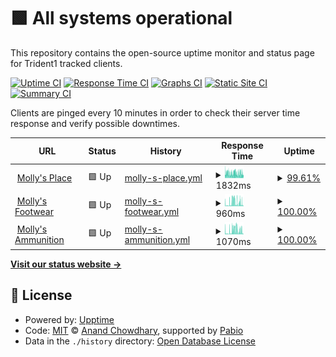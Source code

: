 # <!--live status--> **🟩 All systems operational**

This repository contains the open-source uptime monitor and status page for Trident1 tracked clients.

[![Uptime CI](https://github.com/cmatosbc/t1-uptime/workflows/Uptime%20CI/badge.svg)](https://github.com/cmatosbc/t1-uptime/actions?query=workflow%3A%22Uptime+CI%22)
[![Response Time CI](https://github.com/cmatosbc/t1-uptime/workflows/Response%20Time%20CI/badge.svg)](https://github.com/cmatosbc/t1-uptime/actions?query=workflow%3A%22Response+Time+CI%22)
[![Graphs CI](https://github.com/cmatosbc/t1-uptime/workflows/Graphs%20CI/badge.svg)](https://github.com/cmatosbc/t1-uptime/actions?query=workflow%3A%22Graphs+CI%22)
[![Static Site CI](https://github.com/cmatosbc/t1-uptime/workflows/Static%20Site%20CI/badge.svg)](https://github.com/cmatosbc/t1-uptime/actions?query=workflow%3A%22Static+Site+CI%22)
[![Summary CI](https://github.com/cmatosbc/t1-uptime/workflows/Summary%20CI/badge.svg)](https://github.com/cmatosbc/t1-uptime/actions?query=workflow%3A%22Summary+CI%22)

Clients are pinged every 10 minutes in order to check their server time response and verify possible downtimes.

<!--start: status pages-->
<!-- This summary is generated by Upptime (https://github.com/upptime/upptime) -->
<!-- Do not edit this manually, your changes will be overwritten -->
<!-- prettier-ignore -->
| URL | Status | History | Response Time | Uptime |
| --- | ------ | ------- | ------------- | ------ |
| <img alt="" src="https://icons.duckduckgo.com/ip3/www.mollys.com.ico" height="13"> [Molly's Place](https://www.mollys.com) | 🟩 Up | [molly-s-place.yml](https://github.com/cmatosbc/t1-uptime/commits/HEAD/history/molly-s-place.yml) | <details><summary><img alt="Response time graph" src="./graphs/molly-s-place/response-time-week.png" height="20"> 1832ms</summary><br><a href="https://cmatosbc.github.io/t1-uptime/history/molly-s-place"><img alt="Response time 1832" src="https://img.shields.io/endpoint?url=https%3A%2F%2Fraw.githubusercontent.com%2Fcmatosbc%2Ft1-uptime%2FHEAD%2Fapi%2Fmolly-s-place%2Fresponse-time.json"></a><br><a href="https://cmatosbc.github.io/t1-uptime/history/molly-s-place"><img alt="24-hour response time 1987" src="https://img.shields.io/endpoint?url=https%3A%2F%2Fraw.githubusercontent.com%2Fcmatosbc%2Ft1-uptime%2FHEAD%2Fapi%2Fmolly-s-place%2Fresponse-time-day.json"></a><br><a href="https://cmatosbc.github.io/t1-uptime/history/molly-s-place"><img alt="7-day response time 1832" src="https://img.shields.io/endpoint?url=https%3A%2F%2Fraw.githubusercontent.com%2Fcmatosbc%2Ft1-uptime%2FHEAD%2Fapi%2Fmolly-s-place%2Fresponse-time-week.json"></a><br><a href="https://cmatosbc.github.io/t1-uptime/history/molly-s-place"><img alt="30-day response time 1832" src="https://img.shields.io/endpoint?url=https%3A%2F%2Fraw.githubusercontent.com%2Fcmatosbc%2Ft1-uptime%2FHEAD%2Fapi%2Fmolly-s-place%2Fresponse-time-month.json"></a><br><a href="https://cmatosbc.github.io/t1-uptime/history/molly-s-place"><img alt="1-year response time 1832" src="https://img.shields.io/endpoint?url=https%3A%2F%2Fraw.githubusercontent.com%2Fcmatosbc%2Ft1-uptime%2FHEAD%2Fapi%2Fmolly-s-place%2Fresponse-time-year.json"></a></details> | <details><summary><a href="https://cmatosbc.github.io/t1-uptime/history/molly-s-place">99.61%</a></summary><a href="https://cmatosbc.github.io/t1-uptime/history/molly-s-place"><img alt="All-time uptime 99.61%" src="https://img.shields.io/endpoint?url=https%3A%2F%2Fraw.githubusercontent.com%2Fcmatosbc%2Ft1-uptime%2FHEAD%2Fapi%2Fmolly-s-place%2Fuptime.json"></a><br><a href="https://cmatosbc.github.io/t1-uptime/history/molly-s-place"><img alt="24-hour uptime 100.00%" src="https://img.shields.io/endpoint?url=https%3A%2F%2Fraw.githubusercontent.com%2Fcmatosbc%2Ft1-uptime%2FHEAD%2Fapi%2Fmolly-s-place%2Fuptime-day.json"></a><br><a href="https://cmatosbc.github.io/t1-uptime/history/molly-s-place"><img alt="7-day uptime 99.61%" src="https://img.shields.io/endpoint?url=https%3A%2F%2Fraw.githubusercontent.com%2Fcmatosbc%2Ft1-uptime%2FHEAD%2Fapi%2Fmolly-s-place%2Fuptime-week.json"></a><br><a href="https://cmatosbc.github.io/t1-uptime/history/molly-s-place"><img alt="30-day uptime 99.61%" src="https://img.shields.io/endpoint?url=https%3A%2F%2Fraw.githubusercontent.com%2Fcmatosbc%2Ft1-uptime%2FHEAD%2Fapi%2Fmolly-s-place%2Fuptime-month.json"></a><br><a href="https://cmatosbc.github.io/t1-uptime/history/molly-s-place"><img alt="1-year uptime 99.61%" src="https://img.shields.io/endpoint?url=https%3A%2F%2Fraw.githubusercontent.com%2Fcmatosbc%2Ft1-uptime%2FHEAD%2Fapi%2Fmolly-s-place%2Fuptime-year.json"></a></details>
| <img alt="" src="https://icons.duckduckgo.com/ip3/mollys.com.ico" height="13"> [Molly's Footwear](https://mollys.com/shop/?yith_wcan=1&product_cat=footwear&inventory=1450) | 🟩 Up | [molly-s-footwear.yml](https://github.com/cmatosbc/t1-uptime/commits/HEAD/history/molly-s-footwear.yml) | <details><summary><img alt="Response time graph" src="./graphs/molly-s-footwear/response-time-week.png" height="20"> 960ms</summary><br><a href="https://cmatosbc.github.io/t1-uptime/history/molly-s-footwear"><img alt="Response time 960" src="https://img.shields.io/endpoint?url=https%3A%2F%2Fraw.githubusercontent.com%2Fcmatosbc%2Ft1-uptime%2FHEAD%2Fapi%2Fmolly-s-footwear%2Fresponse-time.json"></a><br><a href="https://cmatosbc.github.io/t1-uptime/history/molly-s-footwear"><img alt="24-hour response time 812" src="https://img.shields.io/endpoint?url=https%3A%2F%2Fraw.githubusercontent.com%2Fcmatosbc%2Ft1-uptime%2FHEAD%2Fapi%2Fmolly-s-footwear%2Fresponse-time-day.json"></a><br><a href="https://cmatosbc.github.io/t1-uptime/history/molly-s-footwear"><img alt="7-day response time 960" src="https://img.shields.io/endpoint?url=https%3A%2F%2Fraw.githubusercontent.com%2Fcmatosbc%2Ft1-uptime%2FHEAD%2Fapi%2Fmolly-s-footwear%2Fresponse-time-week.json"></a><br><a href="https://cmatosbc.github.io/t1-uptime/history/molly-s-footwear"><img alt="30-day response time 960" src="https://img.shields.io/endpoint?url=https%3A%2F%2Fraw.githubusercontent.com%2Fcmatosbc%2Ft1-uptime%2FHEAD%2Fapi%2Fmolly-s-footwear%2Fresponse-time-month.json"></a><br><a href="https://cmatosbc.github.io/t1-uptime/history/molly-s-footwear"><img alt="1-year response time 960" src="https://img.shields.io/endpoint?url=https%3A%2F%2Fraw.githubusercontent.com%2Fcmatosbc%2Ft1-uptime%2FHEAD%2Fapi%2Fmolly-s-footwear%2Fresponse-time-year.json"></a></details> | <details><summary><a href="https://cmatosbc.github.io/t1-uptime/history/molly-s-footwear">100.00%</a></summary><a href="https://cmatosbc.github.io/t1-uptime/history/molly-s-footwear"><img alt="All-time uptime 100.00%" src="https://img.shields.io/endpoint?url=https%3A%2F%2Fraw.githubusercontent.com%2Fcmatosbc%2Ft1-uptime%2FHEAD%2Fapi%2Fmolly-s-footwear%2Fuptime.json"></a><br><a href="https://cmatosbc.github.io/t1-uptime/history/molly-s-footwear"><img alt="24-hour uptime 100.00%" src="https://img.shields.io/endpoint?url=https%3A%2F%2Fraw.githubusercontent.com%2Fcmatosbc%2Ft1-uptime%2FHEAD%2Fapi%2Fmolly-s-footwear%2Fuptime-day.json"></a><br><a href="https://cmatosbc.github.io/t1-uptime/history/molly-s-footwear"><img alt="7-day uptime 100.00%" src="https://img.shields.io/endpoint?url=https%3A%2F%2Fraw.githubusercontent.com%2Fcmatosbc%2Ft1-uptime%2FHEAD%2Fapi%2Fmolly-s-footwear%2Fuptime-week.json"></a><br><a href="https://cmatosbc.github.io/t1-uptime/history/molly-s-footwear"><img alt="30-day uptime 100.00%" src="https://img.shields.io/endpoint?url=https%3A%2F%2Fraw.githubusercontent.com%2Fcmatosbc%2Ft1-uptime%2FHEAD%2Fapi%2Fmolly-s-footwear%2Fuptime-month.json"></a><br><a href="https://cmatosbc.github.io/t1-uptime/history/molly-s-footwear"><img alt="1-year uptime 100.00%" src="https://img.shields.io/endpoint?url=https%3A%2F%2Fraw.githubusercontent.com%2Fcmatosbc%2Ft1-uptime%2FHEAD%2Fapi%2Fmolly-s-footwear%2Fuptime-year.json"></a></details>
| <img alt="" src="https://icons.duckduckgo.com/ip3/mollys.com.ico" height="13"> [Molly's Ammunition](https://mollys.com/shop/?yith_wcan=1&product_cat=Shooting-ammunition&inventory=1450) | 🟩 Up | [molly-s-ammunition.yml](https://github.com/cmatosbc/t1-uptime/commits/HEAD/history/molly-s-ammunition.yml) | <details><summary><img alt="Response time graph" src="./graphs/molly-s-ammunition/response-time-week.png" height="20"> 1070ms</summary><br><a href="https://cmatosbc.github.io/t1-uptime/history/molly-s-ammunition"><img alt="Response time 1070" src="https://img.shields.io/endpoint?url=https%3A%2F%2Fraw.githubusercontent.com%2Fcmatosbc%2Ft1-uptime%2FHEAD%2Fapi%2Fmolly-s-ammunition%2Fresponse-time.json"></a><br><a href="https://cmatosbc.github.io/t1-uptime/history/molly-s-ammunition"><img alt="24-hour response time 848" src="https://img.shields.io/endpoint?url=https%3A%2F%2Fraw.githubusercontent.com%2Fcmatosbc%2Ft1-uptime%2FHEAD%2Fapi%2Fmolly-s-ammunition%2Fresponse-time-day.json"></a><br><a href="https://cmatosbc.github.io/t1-uptime/history/molly-s-ammunition"><img alt="7-day response time 1070" src="https://img.shields.io/endpoint?url=https%3A%2F%2Fraw.githubusercontent.com%2Fcmatosbc%2Ft1-uptime%2FHEAD%2Fapi%2Fmolly-s-ammunition%2Fresponse-time-week.json"></a><br><a href="https://cmatosbc.github.io/t1-uptime/history/molly-s-ammunition"><img alt="30-day response time 1070" src="https://img.shields.io/endpoint?url=https%3A%2F%2Fraw.githubusercontent.com%2Fcmatosbc%2Ft1-uptime%2FHEAD%2Fapi%2Fmolly-s-ammunition%2Fresponse-time-month.json"></a><br><a href="https://cmatosbc.github.io/t1-uptime/history/molly-s-ammunition"><img alt="1-year response time 1070" src="https://img.shields.io/endpoint?url=https%3A%2F%2Fraw.githubusercontent.com%2Fcmatosbc%2Ft1-uptime%2FHEAD%2Fapi%2Fmolly-s-ammunition%2Fresponse-time-year.json"></a></details> | <details><summary><a href="https://cmatosbc.github.io/t1-uptime/history/molly-s-ammunition">100.00%</a></summary><a href="https://cmatosbc.github.io/t1-uptime/history/molly-s-ammunition"><img alt="All-time uptime 100.00%" src="https://img.shields.io/endpoint?url=https%3A%2F%2Fraw.githubusercontent.com%2Fcmatosbc%2Ft1-uptime%2FHEAD%2Fapi%2Fmolly-s-ammunition%2Fuptime.json"></a><br><a href="https://cmatosbc.github.io/t1-uptime/history/molly-s-ammunition"><img alt="24-hour uptime 100.00%" src="https://img.shields.io/endpoint?url=https%3A%2F%2Fraw.githubusercontent.com%2Fcmatosbc%2Ft1-uptime%2FHEAD%2Fapi%2Fmolly-s-ammunition%2Fuptime-day.json"></a><br><a href="https://cmatosbc.github.io/t1-uptime/history/molly-s-ammunition"><img alt="7-day uptime 100.00%" src="https://img.shields.io/endpoint?url=https%3A%2F%2Fraw.githubusercontent.com%2Fcmatosbc%2Ft1-uptime%2FHEAD%2Fapi%2Fmolly-s-ammunition%2Fuptime-week.json"></a><br><a href="https://cmatosbc.github.io/t1-uptime/history/molly-s-ammunition"><img alt="30-day uptime 100.00%" src="https://img.shields.io/endpoint?url=https%3A%2F%2Fraw.githubusercontent.com%2Fcmatosbc%2Ft1-uptime%2FHEAD%2Fapi%2Fmolly-s-ammunition%2Fuptime-month.json"></a><br><a href="https://cmatosbc.github.io/t1-uptime/history/molly-s-ammunition"><img alt="1-year uptime 100.00%" src="https://img.shields.io/endpoint?url=https%3A%2F%2Fraw.githubusercontent.com%2Fcmatosbc%2Ft1-uptime%2FHEAD%2Fapi%2Fmolly-s-ammunition%2Fuptime-year.json"></a></details>

<!--end: status pages-->

[**Visit our status website →**](https://cmatosbc.github.io/t1-uptime)

## 📄 License

- Powered by: [Upptime](https://github.com/upptime/upptime)
- Code: [MIT](./LICENSE) © [Anand Chowdhary](https://anandchowdhary.com), supported by [Pabio](https://pabio.com)
- Data in the `./history` directory: [Open Database License](https://opendatacommons.org/licenses/odbl/1-0/)
